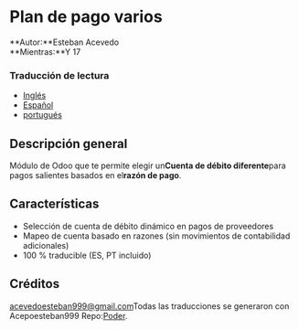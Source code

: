 # Plan de pago varios

**Autor:**Esteban Acevedo  
**Mientras:**Y 17

### Traducción de lectura

-   [Inglés](README.md)
-   [Español](README.es.md)
-   [portugués](README.pt.md)

## Descripción general

Módulo de Odoo que te permite elegir un**Cuenta de débito diferente**para pagos salientes basados ​​en el**razón de pago**.

## Características

-   Selección de cuenta de débito dinámico en pagos de proveedores
-   Mapeo de cuenta basado en razones (sin movimientos de contabilidad adicionales)
-   100 % traducible (ES, PT incluido)

## Créditos

[acevedoesteban999@gmail.com](mailto:acevedoesteban999@gmail.com)Todas las traducciones se generaron con Acepoesteban999 Repo:[Poder](https://github.com/acevedoesteban999/PoTranslator).
